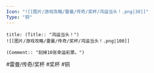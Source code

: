 ```yaml
---
Icon: "![[图片/游戏攻略/雷曼/传奇/奖杯/鸿运当头！.png|30]]"
Type: "铜"
---
```

```ad-common-bronze-trophy
title: (Title:: "鸿运当头！")
![[图片/游戏攻略/雷曼/传奇/奖杯/鸿运当头！.png|100]]

(Comment:: "刮掉10张幸运彩票。")
```

#雷曼/传奇/奖杯 #奖杯 #铜
